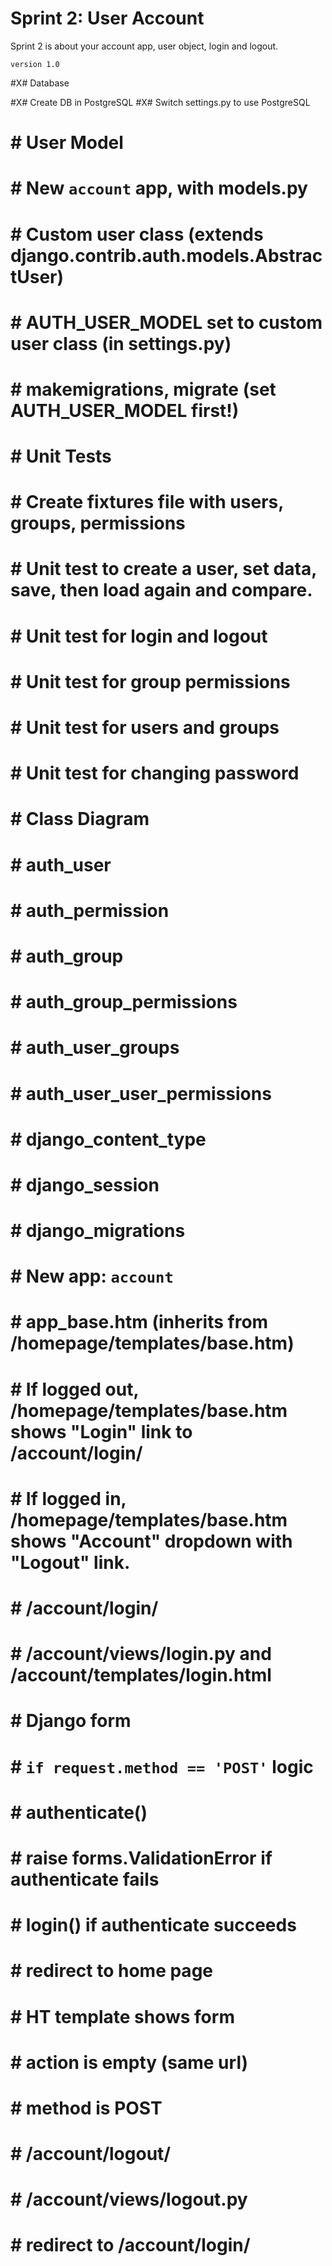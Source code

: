 # Sprint 2: User Account

Sprint 2 is about your account app, user object, login and logout.

`version 1.0`

#X# Database

#X# Create DB in PostgreSQL
#X# Switch settings.py to use PostgreSQL

# # User Model

# # New `account` app, with models.py
# # Custom user class (extends django.contrib.auth.models.AbstractUser)
# # AUTH_USER_MODEL set to custom user class (in settings.py)
# # makemigrations, migrate (set AUTH_USER_MODEL first!)

# # Unit Tests

# # Create fixtures file with users, groups, permissions
# # Unit test to create a user, set data, save, then load again and compare.
# # Unit test for login and logout
# # Unit test for group permissions
# # Unit test for users and groups
# # Unit test for changing password

# # Class Diagram

# # auth_user
# # auth_permission
# # auth_group
# # auth_group_permissions
# # auth_user_groups
# # auth_user_user_permissions
# # django_content_type
# # django_session
# # django_migrations

# #  New app: `account`

# # app_base.htm (inherits from /homepage/templates/base.htm)
# # If logged out, /homepage/templates/base.htm shows "Login" link to /account/login/
# # If logged in, /homepage/templates/base.htm shows "Account" dropdown with "Logout" link.

# #  /account/login/

# # /account/views/login.py and /account/templates/login.html
# # Django form
# # `if request.method == 'POST'` logic
# #    authenticate()
# #    raise forms.ValidationError if authenticate fails
# #    login() if authenticate succeeds
# #    redirect to home page
# # HT  template shows form
# #    action is empty (same url)
# #    method is POST

# #  /account/logout/

# # /account/views/logout.py
# # redirect to /account/login/
